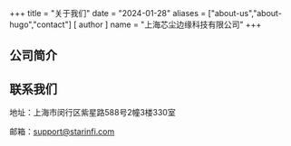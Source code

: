 +++
title = "关于我们"
date = "2024-01-28"
aliases = ["about-us","about-hugo","contact"]
[ author ]
  name = "上海芯尘边缘科技有限公司"
+++
## 公司简介



## 联系我们
地址：上海市闵行区紫星路588号2幢3楼330室

邮箱：support@starinfi.com
